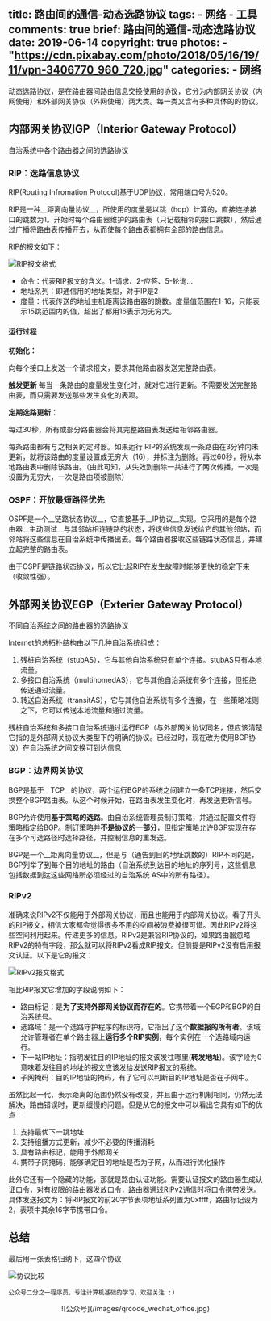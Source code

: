 title: 路由间的通信-动态选路协议
tags:
    - 网络
    - 工具
comments: true
brief: 路由间的通信-动态选路协议
date: 2019-06-14
copyright: true
photos:
    - "https://cdn.pixabay.com/photo/2018/05/16/19/11/vpn-3406770_960_720.jpg"
categories:
    - 网络
---

动态选路协议，是在路由器间路由信息交换使用的协议，它分为内部网关协议（内网使用）和外部网关协议（外网使用）两大类。每一类又含有多种具体的的协议。

<!-- more -->

## 内部网关协议IGP（Interior Gateway Protocol）
自治系统中各个路由器之间的选路协议

### RIP：选路信息协议

RIP(Routing Infromation Protocol)基于UDP协议，常用端口号为520。

RIP是一种__距离向量协议__，所使用的度量是以跳（hop）计算的，直接连接接口的跳数为1。开始时每个路由器维护的路由表（只记载相邻的接口跳数），然后通过广播将路由表传播开去，从而使每个路由表都拥有全部的路由信息。

RIP的报文如下：

![RIP报文格式](RIP报文格式.png)

- 命令：代表RIP报文的含义。1-请求、2-应答、5-轮询...
- 地址系列：即通信用的地址类型，对于IP是2
- 度量：代表传送的地址主机距离该路由器的跳数。度量值范围在1-16，只能表示15跳范围内的值，超出了都用16表示为无穷大。

#### 运行过程

__初始化：__

向每个接口上发送一个请求报文，要求其他路由器发送完整路由表。

**触发更新**
每当一条路由的度量发生变化时，就对它进行更新。不需要发送完整路由表，而只需要发送那些发生变化的表项。

**定期选路更新：**

每过30秒，所有或部分路由器会将其完整路由表发送给相邻路由器。

每条路由都有与之相关的定时器。如果运行 RIP的系统发现一条路由在3分钟内未更新，就将该路由的度量设置成无穷大（16），并标注为删除。再过60秒，将从本地路由表中删除该路由。（由此可知，从失效到删除一共进行了两次传播，一次是设置为无穷大，一次是路由项被删除）

### OSPF：开放最短路径优先

OSPF是一个__链路状态协议__，它直接基于__IP协议__实现。它采用的是每个路由器__主动测试__与其邻站相连链路的状态，将这些信息发送给它的其他邻站，而邻站将这些信息在自治系统中传播出去。每个路由器接收这些链路状态信息，并建立起完整的路由表。

由于OSPF是链路状态协议，所以它比起RIP在发生故障时能够更快的稳定下来（收敛性强）。

## 外部网关协议EGP（Exterier Gateway Protocol）
不同自治系统之间的路由器的选路协议

Internet的总拓扑结构由以下几种自治系统组成：

1. 残桩自治系统（stubAS），它与其他自治系统只有单个连接。stubAS只有本地流量。
2. 多接口自治系统（multihomedAS），它与其他自治系统有多个连接，但拒绝传送通过流量。
3. 转送自治系统（transitAS），它与其他自治系统有多个连接，在一些策略准则之下，它可以传送本地流量和通过流量。

残桩自治系统和多接口自治系统通过运行EGP（与外部网关协议同名，但应该清楚它指的是外部网关协议大类型下的明确的协议。已经过时，现在改为使用BGP协议）在自治系统之间交换可到达信息

### BGP：边界网关协议

BGP是基于__TCP__的协议，两个运行BGP的系统之间建立一条TCP连接，然后交换整个BGP路由表。从这个时候开始，在路由表发生变化时，再发送更新信号。

BGP允许使用**基于策略的选路**。由自治系统管理员制订策略，并通过配置文件将策略指定给BGP。制订策略并**不是协议的一部分**，但指定策略允许BGP实现在存在多个可选路径时选择路径，并控制信息的重发送。

BGP是一个__距离向量协议__，但是与（通告到目的地址跳数的）RIP不同的是， BGP列举了到每个目的地址的路由（自治系统到达目的地址的序列号，这些信息包括数据到达这些网络所必须经过的自治系统 AS中的所有路径）。

### RIPv2

准确来说RIPv2不仅能用于外部网关协议，而且也能用于内部网关协议。看了开头的RIP报文，相信大家都会觉得很多不用的空间被浪费掉很可惜。因此RIPv2将这些空间利用起来。传递更多的信息。RIPv2是兼容RIP协议的，如果路由器忽略RIPv2的特有字段，那么就可以将RIPv2看成RIP报文。但前提是RIPv2没有启用报文认证。以下是它的报文：

![RIPv2报文格式](RIPv2报文格式.png)

相比RIP报文它增加的字段说明如下：

- 路由标记：是**为了支持外部网关协议而存在的**。它携带着一个EGP和BGP的自治系统号。
- 选路域：是一个选路守护程序的标识符，它指出了这个**数据报的所有者**。该域允许管理者在单个路由器上**运行多个RIP实例**，每个实例在一个选路域内运行。
- 下一站IP地址：指明发往目的IP地址的报文该发往哪里(__转发地址__)。该字段为0意味着发往目的地址的报文应该发给发送RIP报文的系统。
- 子网掩码：目的IP地址的掩码，有了它可以判断目的IP地址是否在子网中。

虽然比起一代，表示距离的范围仍然没有改变，并且由于运行机制相同，仍然无法解决，路由错误时，更新缓慢的问题。但是从它的报文中可以看出它具有如下的优点：

1. 支持最优下一跳地址
2. 支持组播方式更新，减少不必要的传播消耗
3. 具有路由标记，能用于外部网关
4. 携带子网掩码，能够确定目的地址是否为子网，从而进行优化操作

此外它还有一个隐藏的功能，那就是路由认证功能。需要认证报文的路由器生成认证口令，对有权限的路由器发放口令，路由器通过RIPv2通信时将口令携带发送。具体发送报文为：将RIP报文的前20字节表项地址系列置为0xffff，路由标记设为2，表项中其余16字节携带口令。


## 总结
最后用一张表格归纳下，这四个协议

<!-- | 协议名 | 类型 | 测距方式 | 基协议 |
| :--:   | :--: | :--:     | :--:   |
| RIP    | 内部 | 距离向量 | UDP    |
| OSPF   | 内部 | 链路状态 | IP     |
| BGP    | 外部 | 距离向量 | TCP    |
| RIPv2  | 外部 | 距离向量 | UDP    |
 -->

 ![协议比较](协议比较.png)

    公众号二分之一程序员，专注计算机基础的学习，欢迎关注 :)

<center>![公众号](/images/qrcode_wechat_office.jpg)</center>